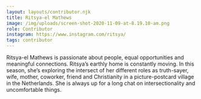 ```yaml
---
layout: layouts/contributor.njk
title: Ritsya-el Mathews
image: /img/uploads/screen-shot-2020-11-09-at-8.19.10-am.png
role: Contributor
instagram: https://www.instagram.com/ritsya/
tags: contributor
---
```

Ritsya-el Mathews is passionate about people, equal opportunities and meaningful connections. Ritsya’s earthly home is constantly moving. In this season, she’s exploring the intersect of her different roles as truth-sayer, wife, mother, coworker, friend and Christianity in a picture-postcard village in the Netherlands. She is always up for a long chat on intersectionality and uncomfortable things.